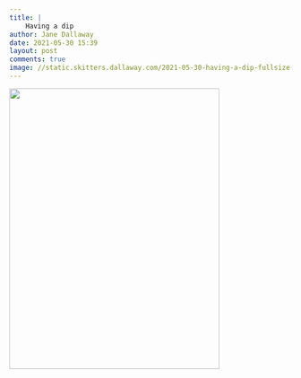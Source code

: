 ```yaml
---
title: |
    Having a dip
author: Jane Dallaway
date: 2021-05-30 15:39
layout: post
comments: true
image: //static.skitters.dallaway.com/2021-05-30-having-a-dip-fullsize-0.jpeg
---
```




<a href="//static.skitters.dallaway.com/2021-05-30-having-a-dip-fullsize-0.jpeg"><img src="//static.skitters.dallaway.com/2021-05-30-having-a-dip-thumb-0.jpeg" width="375" height="500"></a>

